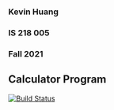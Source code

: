 ### Kevin Huang 
### IS 218 005
### Fall 2021
## Calculator Program
[![Build Status](https://app.travis-ci.com/k3vinhu4ng/IS218calculator.svg?branch=main)](https://app.travis-ci.com/k3vinhu4ng/IS218calculator)
